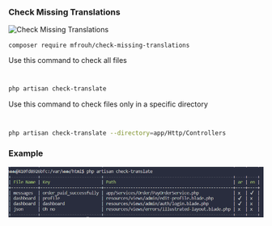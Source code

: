 ### Check Missing Translations

![Check Missing Translations](https://banners.beyondco.de/Check%20Missing%20Translations.png?theme=light&packageManager=composer+require&packageName=mfrouh%2Fcheck-missing-translations&pattern=architect&style=style_1&description=Check+All+Files+if+you+missing+messages+not+been+translated+yet&md=1&showWatermark=0&fontSize=100px&images=https%3A%2F%2Flaravel.com%2Fimg%2Flogomark.min.svg)

```composer
composer require mfrouh/check-missing-translations
```

Use this command to check all files

# 
```bash
php artisan check-translate
```

Use this command to check files only in a specific directory

#
```bash
php artisan check-translate --directory=app/Http/Controllers
```

### Example
![Example](/example.png)
